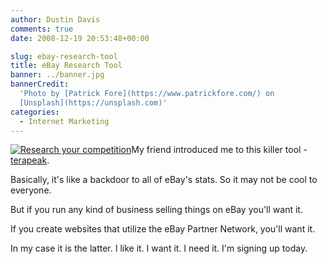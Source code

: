 ```yaml
---
author: Dustin Davis
comments: true
date: 2008-12-19 20:53:48+00:00

slug: ebay-research-tool
title: eBay Research Tool
banner: ../banner.jpg
bannerCredit:
  'Photo by [Patrick Fore](https://www.patrickfore.com/) on
  [Unsplash](https://unsplash.com)'
categories:
  - Internet Marketing
---
```


[![Research your competition](http://www.lduhtrp.net/image-2267664-10573492)](http://www.tkqlhce.com/click-2267664-10573492)My
friend introduced me to this killer tool -
[terapeak](http://www.tkqlhce.com/click-2267664-10573492).

Basically, it's like a backdoor to all of eBay's stats. So it may not be cool to
everyone.

But if you run any kind of business selling things on eBay you'll want it.

If you create websites that utilize the eBay Partner Network, you'll want it.

In my case it is the latter. I like it. I want it. I need it. I'm signing up
today.
